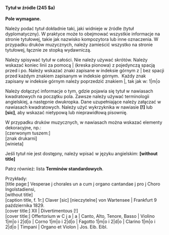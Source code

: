 #### Tytuł w źródle (245 $a)

**Pole wymagane.**

Należy podać tytuł dokładnie taki, jaki widnieje w źródle (tytuł dyplomatyczny). W praktyce może to obejmować wszystkie informacje na stronie tytułowej, takie jak nazwisko kompozytora lub inne oznaczenia. W przypadku druków muzycznych, należy zamieścić wszystko na stronie tytułowej, łącznie ze stopką wydawniczą.  

Należy spisywać tytuł w całości. Nie należy używać skrótów. Należy wskazać koniec linii za pomocą | (kreska pionowa) z pojedynczą spacją przed i po. Należy wskazać znaki zapisane w indeksie górnym z | bez spacji przed każdym znakiem zapisanym w indeksie górnym.&nbsp; Każdy znak zapisany w indeksie górnym należy poprzedzić znakiem |, tak jak w: 1|m|o  
  
Należy dołączyć informacje o tym, gdzie pojawia się tytuł w nawiasach kwadratowych na początku pola. Zawsze należy używać terminologii angielskiej, a następnie dwukropka. Dane uzupełniające należy załączać w nawiasach kwadratowych. Należy użyć wykrzyknika w nawiasie **[!]** lub **[sic]**, aby wskazać nietypową lub nieprawidłową pisownię.

W przypadku druków muzycznych, w nawiasach można wskazać elementy dekoracyjne, np.:  
[czerwonym tuszem:]  
[znak drukarni]  
[winieta]  
  
Jeśli tytuł nie jest dostępny, należy wpisać w języku angielskim: **[without title]**  
  
Patrz również: lista **Terminów standardowych**.  
  
Przykłady:  
[title page:] Vesperae j chorales un a cum j organo cantandae j pro j Choro Ingolstadiensi,  
[without title]  
[caption title, f. 1r:] Claver [sic] [nieczytelne] von Wartensee | Frankfurt 9 października 1829.  
[cover title:] XII | Divertimentous [!]  
[cover title:] Offertorium w C j a | a | Canto, Alto, Tenore, Basso | Violino 1|m|o i 2|d|o | Corno 1|m|o i 2|d|o | Fagotto 1|m|o i 2|d|o | Clarino 1|m|o i 2|d|o | Timpani | Organo et Violon | Jos. Eib. Eibl.